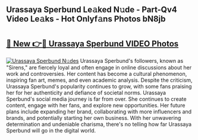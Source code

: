 ## Urassaya Sperbund Le𝚊ked N𝚞de - Part-Qv4 Video Le𝚊ks - Hot Onlyf𝚊ns Photos bN8jb

# <h2><a href="http://ab82631.deff.icu/?id=Urassaya+Sperbund">🔗 New 👉🔴 Urassaya Sperbund VIDEO Photos</a></h2>

[![Urassaya Sperbund N𝚞des](https://i.imgur.com/rIISA9y.gif)](http://ab82631.deff.icu/?id=Urassaya+Sperbund)
Urassaya Sperbund's followers, known as "Sirens," are fiercely loyal and often engage in online discussions about her work and controversies. Her content has become a cultural phenomenon, inspiring fan art, memes, and even academic analysis. Despite the criticism, Urassaya Sperbund's popularity continues to grow, with some fans praising her for her authenticity and defiance of societal norms. Urassaya Sperbund's social media journey is far from over. She continues to create content, engage with her fans, and explore new opportunities. Her future plans include expanding her brand, collaborating with more influencers and brands, and potentially starting her own business. With her unwavering determination and undeniable charisma, there's no telling how far Urassaya Sperbund will go in the digital world.

